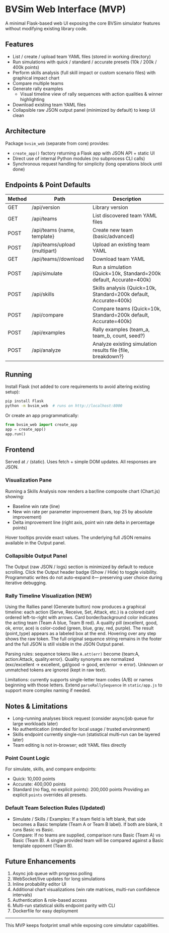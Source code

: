 # BVSim Web Interface (MVP)

A minimal Flask-based web UI exposing the core BVSim simulator features without modifying existing library code.

## Features
- List / create / upload team YAML files (stored in working directory)
- Run simulations with quick / standard / accurate presets (10k / 200k / 400k points)
- Perform skills analysis (full skill impact or custom scenario files) with graphical impact chart
- Compare multiple teams
- Generate rally examples
	- Visual timeline view of rally sequences with action qualities & winner highlighting
- Download existing team YAML files
- Collapsible raw JSON output panel (minimized by default) to keep UI clean

## Architecture
Package `bvsim_web` (separate from core) provides:
- `create_app()` factory returning a Flask app with JSON API + static UI
- Direct use of internal Python modules (no subprocess CLI calls)
- Synchronous request handling for simplicity (long operations block until done)

## Endpoints & Point Defaults
| Method | Path | Description |
|--------|------|-------------|
| GET | /api/version | Library version |
| GET | /api/teams | List discovered team YAML files |
| POST | /api/teams {name, template} | Create new team (basic/advanced) |
| POST | /api/teams/upload (multipart) | Upload an existing team YAML |
| GET | /api/teams/<name>/download | Download team YAML |
| POST | /api/simulate | Run a simulation (Quick=10k, Standard=200k default, Accurate=400k) |
| POST | /api/skills | Skills analysis (Quick=10k, Standard=200k default, Accurate=400k) |
| POST | /api/compare | Compare teams (Quick=10k, Standard=200k default, Accurate=400k) |
| POST | /api/examples | Rally examples (team_a, team_b, count, seed?) |
| POST | /api/analyze | Analyze existing simulation results file {file, breakdown?} |

## Running
Install Flask (not added to core requirements to avoid altering existing setup):

```bash
pip install Flask
python -m bvsim_web  # runs on http://localhost:8000
```

Or create an app programmatically:
```python
from bvsim_web import create_app
app = create_app()
app.run()
```

## Frontend
Served at `/` (static). Uses fetch + simple DOM updates. All responses are JSON.

### Visualization Pane
Running a Skills Analysis now renders a bar/line composite chart (Chart.js) showing:
- Baseline win rate (line)
- New win rate per parameter improvement (bars, top 25 by absolute improvement)
- Delta improvement line (right axis, point win rate delta in percentage points)

Hover tooltips provide exact values. The underlying full JSON remains available in the Output panel.

### Collapsible Output Panel
The Output (raw JSON / logs) section is minimized by default to reduce scrolling. Click the Output header badge (Show / Hide) to toggle visibility. Programmatic writes do not auto-expand it— preserving user choice during iterative debugging.

### Rally Timeline Visualization (NEW)
Using the Rallies panel (Generate button) now produces a graphical timeline: each action (Serve, Receive, Set, Attack, etc.) is a colored card ordered left-to-right with arrows. Card border/background color indicates the acting team (Team A blue, Team B red). A quality pill (excellent, good, ok, error, ace) is color-coded (green, blue, gray, red, purple). The result (point_type) appears as a labeled box at the end. Hovering over any step shows the raw token. The full original sequence string remains in the footer and the full JSON is still visible in the JSON Output panel.

Parsing rules: sequence tokens like `A.att(err)` become {team:A, action:Attack, quality:error}. Quality synonyms are normalized (exc/excellent → excellent, gd/good → good, err/error → error). Unknown or unmatched tokens are ignored (kept in raw text).

Limitations: currently supports single-letter team codes (A/B) or names beginning with those letters. Extend `parseRallySequence` in `static/app.js` to support more complex naming if needed.

## Notes & Limitations
- Long-running analyses block request (consider async/job queue for large workloads later)
- No authentication (intended for local usage / trusted environment)
- Skills endpoint currently single-run (statistical multi-run can be layered later)
- Team editing is not in-browser; edit YAML files directly

### Point Count Logic
For simulate, skills, and compare endpoints:
- Quick: 10,000 points
- Accurate: 400,000 points
- Standard (no flag, no explicit points): 200,000 points
Providing an explicit `points` overrides all presets.

### Default Team Selection Rules (Updated)
- Simulate / Skills / Examples: If a team field is left blank, that side becomes a Basic template (Team A or Team B label). If both are blank, it runs Basic vs Basic.
- Compare: If no teams are supplied, comparison runs Basic (Team A) vs Basic (Team B). A single provided team will be compared against a Basic template opponent (Team B).

## Future Enhancements
1. Async job queue with progress polling
2. WebSocket/live updates for long simulations
3. Inline probability editor UI
4. Additional chart visualizations (win rate matrices, multi-run confidence intervals)
5. Authentication & role-based access
6. Multi-run statistical skills endpoint parity with CLI
7. Dockerfile for easy deployment

---
This MVP keeps footprint small while exposing core simulator capabilities.
